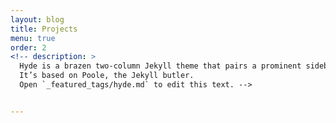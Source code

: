 ```yaml
---
layout: blog
title: Projects
menu: true
order: 2
<!-- description: >
  Hyde is a brazen two-column Jekyll theme that pairs a prominent sidebar with uncomplicated content.
  It’s based on Poole, the Jekyll butler.
  Open `_featured_tags/hyde.md` to edit this text. -->


---
```

